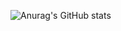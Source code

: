 ![Anurag's GitHub stats](https://github-readme-stats.vercel.app/api?username=kibstore&show_icons=true&theme=react)

